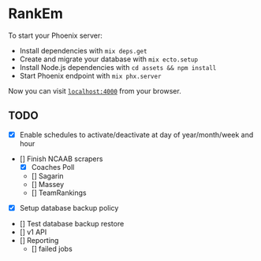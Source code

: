 # RankEm

To start your Phoenix server:

  * Install dependencies with `mix deps.get`
  * Create and migrate your database with `mix ecto.setup`
  * Install Node.js dependencies with `cd assets && npm install`
  * Start Phoenix endpoint with `mix phx.server`

Now you can visit [`localhost:4000`](http://localhost:4000) from your browser.

## TODO
- [X] Enable schedules to activate/deactivate at day of year/month/week and hour
- [] Finish NCAAB scrapers
  - [X] Coaches Poll
  - [] Sagarin
  - [] Massey
  - [] TeamRankings
- [X] Setup database backup policy
- [] Test database backup restore
- [] v1 API
- [] Reporting
  - [] failed jobs
